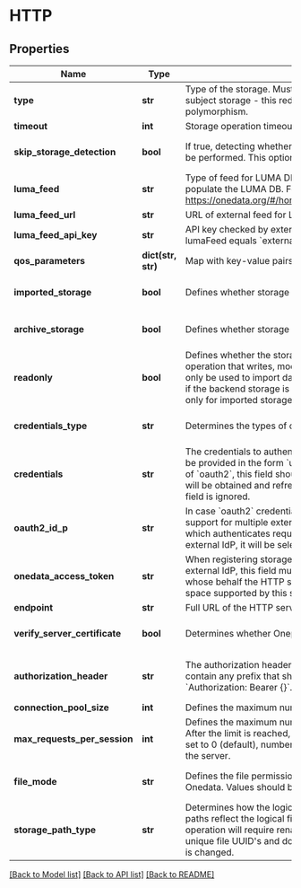 # HTTP

## Properties
Name | Type | Description | Notes
------------ | ------------- | ------------- | -------------
**type** | **str** | Type of the storage. Must be given explicitly and must match the actual type of subject storage - this redundancy is needed due to limitations of OpenAPI polymorphism.  | 
**timeout** | **int** | Storage operation timeout in milliseconds. | [optional] 
**skip_storage_detection** | **bool** | If true, detecting whether storage is directly accessible by the Oneclient will not be performed. This option should be set to true on readonly storages.  | [optional] [default to False]
**luma_feed** | **str** | Type of feed for LUMA DB. Feed is a source of user/group mappings used to populate the LUMA DB. For more info please read: https://onedata.org/#/home/documentation/doc/administering_onedata/luma.html  | [optional] [default to 'auto']
**luma_feed_url** | **str** | URL of external feed for LUMA DB. Relevant only if lumaFeed equals &#x60;external&#x60;. | [optional] 
**luma_feed_api_key** | **str** | API key checked by external service used as feed for LUMA DB. Relevant only if lumaFeed equals &#x60;external&#x60;.  | [optional] 
**qos_parameters** | **dict(str, str)** | Map with key-value pairs used for describing storage QoS parameters. | [optional] 
**imported_storage** | **bool** | Defines whether storage contains existing data to be imported.  | [optional] [default to False]
**archive_storage** | **bool** | Defines whether storage supports long-term dataset archiving.  | [optional] [default to False]
**readonly** | **bool** | Defines whether the storage is readonly. If enabled, Oneprovider will block any operation that writes, modifies or deletes data on the storage. Such storage can only be used to import data into the space. Mandatory to ensure proper behaviour if the backend storage is actually configured as readonly. This option is available only for imported storages.  | [optional] [default to False]
**credentials_type** | **str** | Determines the types of credentials provided in the credentials field.  | [optional] [default to 'none']
**credentials** | **str** | The credentials to authenticate with the HTTP server. &#x60;basic&#x60; credentials should be provided in the form &#x60;username:password&#x60;, for &#x60;token&#x60; just the token. In case of &#x60;oauth2&#x60;, this field should contain the username for the HTTP, while the token will be obtained and refreshed automatically in the background. For &#x60;none&#x60; this field is ignored.  | [optional] 
**oauth2_id_p** | **str** | In case &#x60;oauth2&#x60; credential type is selected and Onezone is configured with support for multiple external IdP&#x27;s, this field must contain the name of the IdP which authenticates requests to the HTTP endpoint. If Onezone has only one external IdP, it will be selected automatically.  | [optional] 
**onedata_access_token** | **str** | When registering storage with feed of LUMA DB set to&#x60;auto&#x60; and with &#x60;oauth2&#x60; external IdP, this field must contain a valid Onedata access token of the user on whose behalf the HTTP storage will be accessed by all users with access to any space supported by this storage.  | [optional] 
**endpoint** | **str** | Full URL of the HTTP server, including scheme (http or https) and path.  | 
**verify_server_certificate** | **bool** | Determines whether Oneprovider should verify the certificate of the HTTP server.  | [optional] [default to True]
**authorization_header** | **str** | The authorization header to be used for passing the access token. This field can contain any prefix that should be added to the header value. Default is &#x60;Authorization: Bearer {}&#x60;. The token will placed where &#x60;{}&#x60; is provided.  | [optional] [default to 'Authorization: Bearer {}']
**connection_pool_size** | **int** | Defines the maximum number of parallel connections for a single HTTP storage.  | [optional] 
**max_requests_per_session** | **int** | Defines the maximum number of requests performed in a single HTTP session. After the limit is reached, &#x27;Connection: close&#x27; header is sent to the server. When set to 0 (default), number of requests per session is unlimited, unless imposed by the server.  | [optional] 
**file_mode** | **str** | Defines the file permissions, which files imported from HTTP storage will have in Onedata. Values should be provided in octal format e.g. &#x60;0664&#x60;.  | [optional] [default to '0664']
**storage_path_type** | **str** | Determines how the logical file paths will be mapped on the storage. &#x27;canonical&#x27; paths reflect the logical file names and directory structure, however each rename operation will require renaming the files on the storage. &#x27;flat&#x27; paths are based on unique file UUID&#x27;s and do not require on-storage rename when logical file name is changed.  | [optional] [default to 'canonical']

[[Back to Model list]](../README.md#documentation-for-models) [[Back to API list]](../README.md#documentation-for-api-endpoints) [[Back to README]](../README.md)

